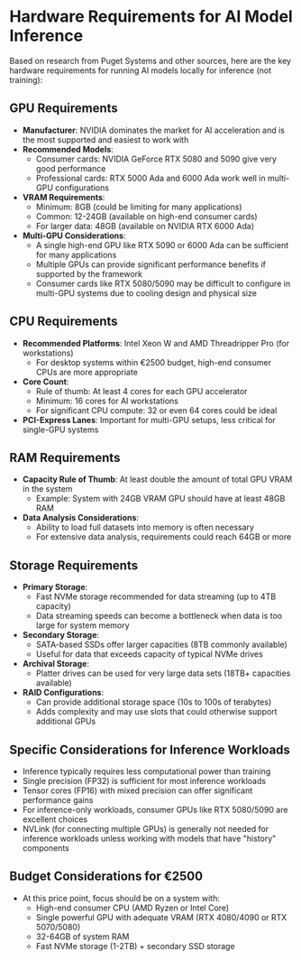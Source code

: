 # Hardware Requirements for AI Model Inference

Based on research from Puget Systems and other sources, here are the key hardware requirements for running AI models locally for inference (not training):

## GPU Requirements

- **Manufacturer**: NVIDIA dominates the market for AI acceleration and is the most supported and easiest to work with
- **Recommended Models**: 
  - Consumer cards: NVIDIA GeForce RTX 5080 and 5090 give very good performance
  - Professional cards: RTX 5000 Ada and 6000 Ada work well in multi-GPU configurations
- **VRAM Requirements**: 
  - Minimum: 8GB (could be limiting for many applications)
  - Common: 12-24GB (available on high-end consumer cards)
  - For larger data: 48GB (available on NVIDIA RTX 6000 Ada)
- **Multi-GPU Considerations**: 
  - A single high-end GPU like RTX 5090 or 6000 Ada can be sufficient for many applications
  - Multiple GPUs can provide significant performance benefits if supported by the framework
  - Consumer cards like RTX 5080/5090 may be difficult to configure in multi-GPU systems due to cooling design and physical size

## CPU Requirements

- **Recommended Platforms**: Intel Xeon W and AMD Threadripper Pro (for workstations)
  - For desktop systems within €2500 budget, high-end consumer CPUs are more appropriate
- **Core Count**: 
  - Rule of thumb: At least 4 cores for each GPU accelerator
  - Minimum: 16 cores for AI workstations
  - For significant CPU compute: 32 or even 64 cores could be ideal
- **PCI-Express Lanes**: Important for multi-GPU setups, less critical for single-GPU systems

## RAM Requirements

- **Capacity Rule of Thumb**: At least double the amount of total GPU VRAM in the system
  - Example: System with 24GB VRAM GPU should have at least 48GB RAM
- **Data Analysis Considerations**: 
  - Ability to load full datasets into memory is often necessary
  - For extensive data analysis, requirements could reach 64GB or more

## Storage Requirements

- **Primary Storage**: 
  - Fast NVMe storage recommended for data streaming (up to 4TB capacity)
  - Data streaming speeds can become a bottleneck when data is too large for system memory
- **Secondary Storage**: 
  - SATA-based SSDs offer larger capacities (8TB commonly available)
  - Useful for data that exceeds capacity of typical NVMe drives
- **Archival Storage**: 
  - Platter drives can be used for very large data sets (18TB+ capacities available)
- **RAID Configurations**: 
  - Can provide additional storage space (10s to 100s of terabytes)
  - Adds complexity and may use slots that could otherwise support additional GPUs

## Specific Considerations for Inference Workloads

- Inference typically requires less computational power than training
- Single precision (FP32) is sufficient for most inference workloads
- Tensor cores (FP16) with mixed precision can offer significant performance gains
- For inference-only workloads, consumer GPUs like RTX 5080/5090 are excellent choices
- NVLink (for connecting multiple GPUs) is generally not needed for inference workloads unless working with models that have "history" components

## Budget Considerations for €2500

- At this price point, focus should be on a system with:
  - High-end consumer CPU (AMD Ryzen or Intel Core)
  - Single powerful GPU with adequate VRAM (RTX 4080/4090 or RTX 5070/5080)
  - 32-64GB of system RAM
  - Fast NVMe storage (1-2TB) + secondary SSD storage
